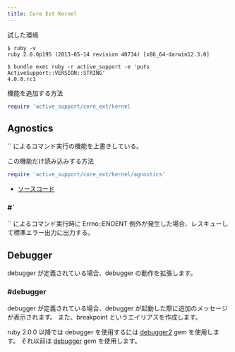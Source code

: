 ```yaml
---
title: Core Ext Kernel
---
```


試した環境

```
$ ruby -v
ruby 2.0.0p195 (2013-05-14 revision 40734) [x86_64-darwin12.3.0]
```

```
$ bundle exec ruby -r active_support -e 'puts ActiveSupport::VERSION::STRING'
4.0.0.rc1
```

機能を追加する方法

```ruby
require 'active_support/core_ext/kernel
```

Agnostics
--------------------------------------------------------------------------------

`` によるコマンド実行の機能を上書きしている。


この機能だけ読み込みする方法

```ruby
require 'active_support/core_ext/kernel/agnostics'
```
* [ソースコード](https://github.com/rails/rails/blob/v4.0.0.rc1/activesupport/lib/active_support/core_ext/integer/inflections.rb)


### #`

`` によるコマンド実行時に Errno::ENOENT 例外が発生した場合、レスキューして標準エラー出力に出力する。

Debugger
--------------------------------------------------------------------------------

debugger が定義されている場合、debugger の動作を拡張します。

### #debugger

debugger が定義されている場合、debugger が起動した際に追加のメッセージが表示されます。
また、breakpoint というエイリアスを作成します。

ruby 2.0.0 以降では debugger を使用するには [debugger2](http://rubygems.org/gems/debugger2) gem を使用します。
それ以前は [debugger](http://rubygems.org/gems/debugger) gem を使用します。
